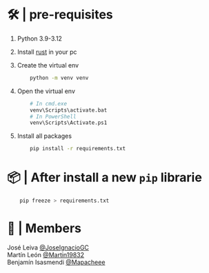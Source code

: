 # 🛠️ | pre-requisites

1. Python 3.9-3.12

1. Install [rust](https://static.rust-lang.org/rustup/dist/x86_64-pc-windows-msvc/rustup-init.exe) in your pc

1. Create the virtual env 
    ```bash
        python -m venv venv
    ```

1. Open the virtual env
    ```bash
        # In cmd.exe
        venv\Scripts\activate.bat
        # In PowerShell
        venv\Scripts\Activate.ps1
    ```

1. Install all packages
    ```bash
        pip install -r requirements.txt
    ```

# 📦 | After install a new `pip` librarie

```bash
    pip freeze > requirements.txt
```

# 👥 | Members

José Leiva [@JoseIgnacioGC](https://github.com/JoseIgnacioGC)<br>
Martín León [@Martin19832](https://github.com/Martin19832)<br>
Benjamín Isasmendi [@Mapacheee](https://github.com/Mapacheee)
